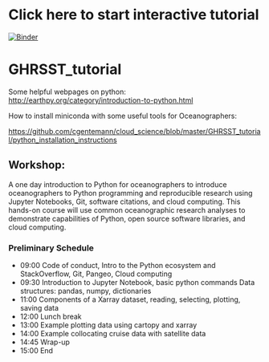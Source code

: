 
# Click here to start interactive tutorial

[![Binder](https://binder.pangeo.io/badge_logo.svg)](https://binder.pangeo.io/v2/gh/cgentemann/cloud_science/master)

# GHRSST_tutorial

Some helpful webpages on python:
http://earthpy.org/category/introduction-to-python.html

How to install miniconda with some useful tools for Oceanographers:

https://github.com/cgentemann/cloud_science/blob/master/GHRSST_tutorial/python_installation_instructions

## Workshop:
A one day introduction to Python for oceanographers to introduce oceanographers to Python programming and reproducible research using Jupyter Notebooks, Git, software citations, and cloud computing.  This hands-on course will use common oceanographic research analyses to demonstrate capabilities of Python, open source software libraries, and cloud computing.
 
### Preliminary Schedule
- 09:00 Code of conduct, Intro to the Python ecosystem and StackOverflow, Git, Pangeo, Cloud computing 
- 09:30 Introduction to Jupyter Notebook, basic python commands
	Data structures: pandas, numpy, dictionaries
- 11:00 Components of a Xarray dataset, reading, selecting, plotting, saving data
- 12:00 Lunch break
- 13:00 Example plotting data using cartopy and xarray 
- 14:00 Example collocating cruise data with satellite data
- 14:45 Wrap-up 
- 15:00 End



